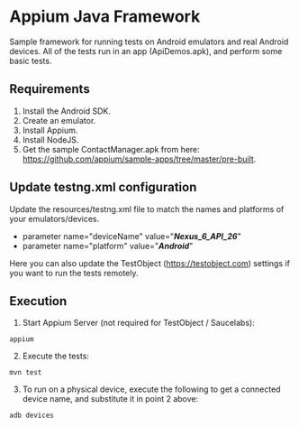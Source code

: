 # Appium Java Framework

Sample framework for running tests on Android emulators and real Android devices.
All of the tests run in an app (ApiDemos.apk), and perform some basic tests.

## Requirements
1. Install the Android SDK.
2. Create an emulator.
3. Install Appium.
4. Install NodeJS.
5. Get the sample ContactManager.apk from here: https://github.com/appium/sample-apps/tree/master/pre-built.

## Update testng.xml configuration
Update the resources/testng.xml file to match the names and platforms of your emulators/devices.
* parameter name="deviceName" value="_**Nexus_6_API_26**_"
* parameter name="platform" value="_**Android**_"

Here you can also update the TestObject (https://testobject.com) settings if you want to run the tests remotely.

## Execution
1. Start Appium Server (not required for TestObject / Saucelabs):
```
appium
```
2. Execute the tests:
```
mvn test
```
3. To run on a physical device, execute the following to get a connected device name, and substitute it in point 2 above:
```
adb devices
```






